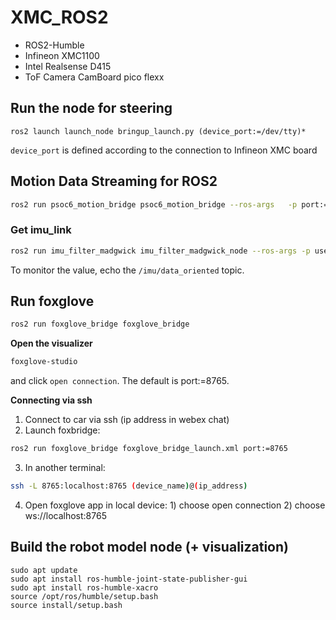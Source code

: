# XMC_ROS2

- ROS2-Humble
- Infineon XMC1100
- Intel Realsense D415
- ToF Camera CamBoard pico flexx

## Run the node for steering
```
ros2 launch launch_node bringup_launch.py (device_port:=/dev/tty)*
```
`device_port` is defined according to the connection to Infineon XMC board

## Motion Data Streaming for ROS2

```bash
ros2 run psoc6_motion_bridge psoc6_motion_bridge --ros-args   -p port:=/dev/ttyACM0   -p baud:=230400   -p frame_id:=imu_link   -p topic:=/imu/data
```

### Get imu_link
```bash
ros2 run imu_filter_madgwick imu_filter_madgwick_node --ros-args -p use_mag:=false -p world_frame:=enu -r imu/data_raw:=/imu/data -r imu/data:=/imu/data_oriented
```
To monitor the value, echo the `/imu/data_oriented` topic.

## Run foxglove
```bash
ros2 run foxglove_bridge foxglove_bridge
```

**Open the visualizer**
```bash
foxglove-studio
```
and click `open connection`. The default is port:=8765.

**Connecting via ssh**
1. Connect to car via ssh (ip address in webex chat)
2. Launch foxbridge:
```bash
ros2 run foxglove_bridge foxglove_bridge_launch.xml port:=8765
```
3. In another terminal:
```bash
ssh -L 8765:localhost:8765 (device_name)@(ip_address)
```
4. Open foxglove app in local device: 1) choose open connection 2) choose ws://localhost:8765


## Build the robot model node (+ visualization)
```
sudo apt update
sudo apt install ros-humble-joint-state-publisher-gui
sudo apt install ros-humble-xacro
source /opt/ros/humble/setup.bash
source install/setup.bash
```
